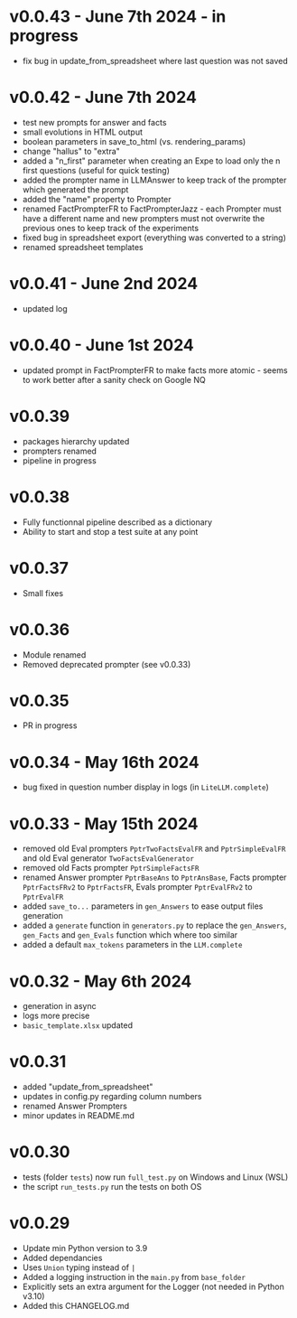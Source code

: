 # v0.0.43 - June 7th 2024 - in progress
- fix bug in update_from_spreadsheet where last question was not saved

# v0.0.42 - June 7th 2024
- test new prompts for answer and facts
- small evolutions in HTML output
- boolean parameters in save_to_html (vs. rendering_params)
- change "hallus" to "extra"
- added a "n_first" parameter when creating an Expe to load only the n first questions (useful for quick testing)
- added the prompter name in LLMAnswer to keep track of the prompter which generated the prompt
- added the "name" property to Prompter
- renamed FactPrompterFR to FactPrompterJazz - each Prompter must have a different name and new prompters must not overwrite the previous ones to keep track of the experiments
- fixed bug in spreadsheet export (everything was converted to a string)
- renamed spreadsheet templates

# v0.0.41 - June 2nd 2024
- updated log

# v0.0.40 - June 1st 2024
- updated prompt in FactPrompterFR to make facts more atomic - seems to work better after a sanity check on Google NQ

# v0.0.39
- packages hierarchy updated
- prompters renamed
- pipeline in progress

# v0.0.38
- Fully functionnal pipeline described as a dictionary
- Ability to start and stop a test suite at any point

# v0.0.37
- Small fixes

# v0.0.36 
- Module renamed
- Removed deprecated prompter (see v0.0.33)

# v0.0.35
- PR in progress

# v0.0.34 - May 16th 2024
- bug fixed in question number display in logs (in `LiteLLM.complete`)

# v0.0.33 - May 15th 2024
- removed old Eval prompters `PptrTwoFactsEvalFR` and `PptrSimpleEvalFR` and old Eval generator `TwoFactsEvalGenerator`
- removed old Facts prompter `PptrSimpleFactsFR`
- renamed Answer prompter `PptrBaseAns` to `PptrAnsBase`, Facts prompter `PptrFactsFRv2` to `PptrFactsFR`, Evals prompter `PptrEvalFRv2` to `PptrEvalFR`
- added `save_to...` parameters in `gen_Answers` to ease output files generation
- added a `generate` function in `generators.py` to replace the `gen_Answers`, `gen_Facts` and `gen_Evals` function which where too similar
- added a default `max_tokens` parameters in the `LLM.complete`

# v0.0.32 - May 6th 2024
- generation in async
- logs more precise
- `basic_template.xlsx` updated

# v0.0.31
- added "update_from_spreadsheet"
- updates in config.py regarding column numbers
- renamed Answer Prompters
- minor updates in README.md

# v0.0.30
- tests (folder `tests`) now run `full_test.py` on Windows and Linux (WSL)
- the script `run_tests.py` run the tests on both OS

# v0.0.29
- Update min Python version to 3.9
- Added dependancies
- Uses `Union` typing instead of `|`
- Added a logging instruction in the `main.py` from `base_folder`
- Explicitly sets an extra argument for the Logger (not needed in Python v3.10)
- Added this CHANGELOG.md